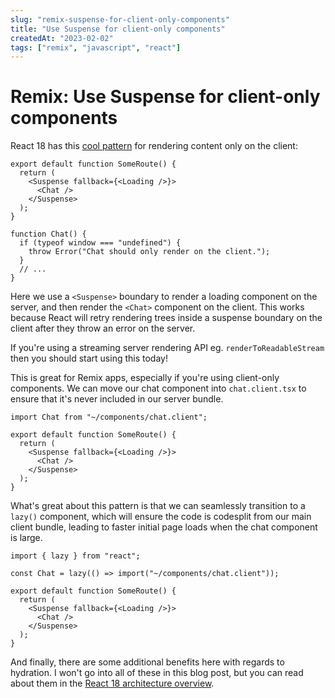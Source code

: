 ```yaml
---
slug: "remix-suspense-for-client-only-components"
title: "Use Suspense for client-only components"
createdAt: "2023-02-02"
tags: ["remix", "javascript", "react"]
---
```


# Remix: Use Suspense for client-only components

React 18 has this [cool pattern](https://beta.reactjs.org/reference/react/Suspense#providing-a-fallback-for-server-errors-and-server-only-content) for rendering content only on the client:

```tsx
export default function SomeRoute() {
  return (
    <Suspense fallback={<Loading />}>
      <Chat />
    </Suspense>
  );
}

function Chat() {
  if (typeof window === "undefined") {
    throw Error("Chat should only render on the client.");
  }
  // ...
}
```

Here we use a `<Suspense>` boundary to render a loading component on the server, and then render the `<Chat>` component on the client. This works because React will retry rendering trees inside a suspense boundary on the client after they throw an error on the server.

If you're using a streaming server rendering API eg. `renderToReadableStream` then you should start using this today!

This is great for Remix apps, especially if you're using client-only components. We can move our chat component into `chat.client.tsx` to ensure that it's never included in our server bundle.

```tsx
import Chat from "~/components/chat.client";

export default function SomeRoute() {
  return (
    <Suspense fallback={<Loading />}>
      <Chat />
    </Suspense>
  );
}
```

What's great about this pattern is that we can seamlessly transition to a `lazy()` component, which will ensure the code is codesplit from our main client bundle, leading to faster initial page loads when the chat component is large.

```tsx
import { lazy } from "react";

const Chat = lazy(() => import("~/components/chat.client"));

export default function SomeRoute() {
  return (
    <Suspense fallback={<Loading />}>
      <Chat />
    </Suspense>
  );
}
```

And finally, there are some additional benefits here with regards to hydration. I won't go into all of these in this blog post, but you can read about them in the [React 18 architecture overview](https://github.com/reactwg/react-18/discussions/37).
